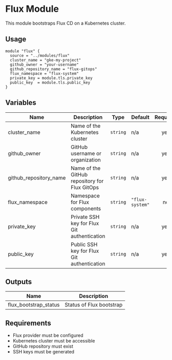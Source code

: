 # Flux Module

This module bootstraps Flux CD on a Kubernetes cluster.

## Usage

```hcl
module "flux" {
  source = "../modules/flux"
  cluster_name = "gke-my-project"
  github_owner = "your-username"
  github_repository_name = "flux-gitops"
  flux_namespace = "flux-system"
  private_key = module.tls.private_key
  public_key  = module.tls.public_key
}
```

## Variables

| Name | Description | Type | Default | Required |
|------|-------------|------|---------|:--------:|
| cluster_name | Name of the Kubernetes cluster | `string` | n/a | yes |
| github_owner | GitHub username or organization | `string` | n/a | yes |
| github_repository_name | Name of the GitHub repository for Flux GitOps | `string` | n/a | yes |
| flux_namespace | Namespace for Flux components | `string` | `"flux-system"` | no |
| private_key | Private SSH key for Flux Git authentication | `string` | n/a | yes |
| public_key | Public SSH key for Flux Git authentication | `string` | n/a | yes |

## Outputs

| Name | Description |
|------|-------------|
| flux_bootstrap_status | Status of Flux bootstrap |

## Requirements

- Flux provider must be configured
- Kubernetes cluster must be accessible
- GitHub repository must exist
- SSH keys must be generated 